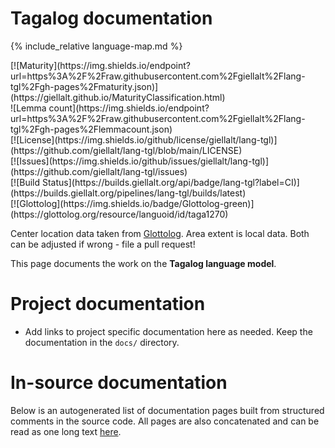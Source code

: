 # Tagalog documentation

<div class="twocolumn map" markdown="1">

{% include_relative language-map.md %}

<div class="badges" markdown="1">
[![Maturity](https://img.shields.io/endpoint?url=https%3A%2F%2Fraw.githubusercontent.com%2Fgiellalt%2Flang-tgl%2Fgh-pages%2Fmaturity.json)](https://giellalt.github.io/MaturityClassification.html) <br/>
![Lemma count](https://img.shields.io/endpoint?url=https%3A%2F%2Fraw.githubusercontent.com%2Fgiellalt%2Flang-tgl%2Fgh-pages%2Flemmacount.json) <br/>
[![License](https://img.shields.io/github/license/giellalt/lang-tgl)](https://github.com/giellalt/lang-tgl/blob/main/LICENSE) <br/>
[![Issues](https://img.shields.io/github/issues/giellalt/lang-tgl)](https://github.com/giellalt/lang-tgl/issues) <br/>
[![Build Status](https://builds.giellalt.org/api/badge/lang-tgl?label=CI)](https://builds.giellalt.org/pipelines/lang-tgl/builds/latest) <br/>
[![Glottolog](https://img.shields.io/badge/Glottolog-green)](https://glottolog.org/resource/languoid/id/taga1270)
</div>

Center location data taken from [Glottolog](https://glottolog.org/). Area extent is local data. Both can be adjusted if wrong - file a pull request!

</div>

This page documents the work on the **Tagalog language model**. 

# Project documentation

* Add links to project specific documentation here as needed. Keep the documentation in the `docs/` directory.

# In-source documentation

Below is an autogenerated list of documentation pages built from structured comments in the source code. All pages are also concatenated and can be read as one long text [here](tgl.md).
